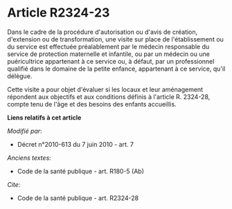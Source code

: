 # Article R2324-23

Dans le cadre de la procédure d'autorisation ou d'avis de création, d'extension ou de transformation, une visite sur place de
l'établissement ou du service est effectuée préalablement par le médecin responsable du service de protection maternelle et
infantile, ou par un médecin ou une puéricultrice appartenant à ce service ou, à défaut, par un professionnel qualifié dans
le domaine de la petite enfance, appartenant à ce service, qu'il délègue. 

Cette visite a pour objet d'évaluer si les locaux et leur aménagement répondent aux objectifs et aux conditions définis à
l'article R. 2324-28, compte tenu de l'âge et des besoins des enfants accueillis.

**Liens relatifs à cet article**

_Modifié par_:

  - Décret n°2010-613 du 7 juin 2010 - art. 7

_Anciens textes_:

  - Code de la santé publique - art. R180-5 (Ab)

_Cite_:

  - Code de la santé publique - art. R2324-28
